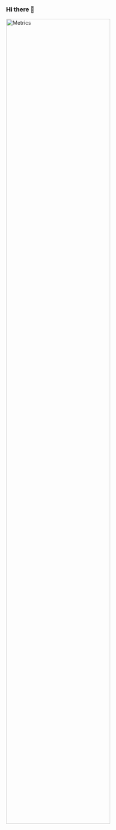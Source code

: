 ### Hi there 👋
<img src="https://github.com/flawnn/flawnn/blob/main/github-metrics.svg" alt="Metrics" width="75%">
